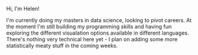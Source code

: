 Hi, I'm Helen!

I'm currently doing my masters in data science, looking to pivot careers. At the moment I'm still building my programming skills and having fun exploring the different visualation options available in different languages. There's nothing very technical here yet - I plan on adding some more statistically meaty stuff in the coming weeks.

<!--
**HelenBarlow/HelenBarlow** is a ✨ _special_ ✨ repository because its `README.md` (this file) appears on your GitHub profile.

Here are some ideas to get you started:

- 🔭 I’m currently working on ...
- 🌱 I’m currently learning ...
- 👯 I’m looking to collaborate on ...
- 🤔 I’m looking for help with ...
- 💬 Ask me about ...
- 📫 How to reach me: ...
- 😄 Pronouns: ...
- ⚡ Fun fact: ...
-->
